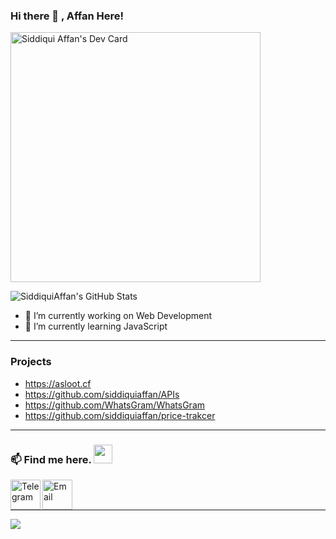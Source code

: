 ### Hi there 👋 , Affan Here!

<a href="https://app.daily.dev/siddiquiaffan"><img src="https://api.daily.dev/devcards/0aaadd3274c643878161d14a9e8313c0.png?r=1um" width="400" alt="Siddiqui Affan's Dev Card"/></a>

![SiddiquiAffan's GitHub Stats](https://github-readme-stats.vercel.app/api?username=siddiquiaffan&show_icons=true&theme=dracula&title_color=CDE545&count_private=true&icon_color=CDE545&hide=["issues"])

<p align="left"> </p>


- 🔭 I’m currently working on Web Development
- 🌱 I’m currently learning JavaScript

------------------------------------------  
### Projects  
* https://asloot.cf
* https://github.com/siddiquiaffan/APIs  
* https://github.com/WhatsGram/WhatsGram
* https://github.com/siddiquiaffan/price-trakcer
------------------------------------------  

### 📫 Find me here. <img src="https://media.giphy.com/media/WUlplcMpOCEmTGBtBW/giphy.gif" width="30"> 
<div style="display-flex">
<a href="https://t.me/AffanTheBest"> <img align="left" width="48px" src="https://github.com/siddiquiaffan/siddiquiaffan/blob/main/telegram.svg" title="Telegram"/></a>
<a href="mailto:siddiquiaffan201@gmail.com"> <img align="left" width="48px" src="https://img.icons8.com/nolan/64/email.png" title="Email"/> </a><br>
</div>&nbsp;
&nbsp;
&nbsp;

-------------------------------------------

<img style="align-center" src="https://github-readme-stats.lostgirljourney.vercel.app/api/top-langs/?username=siddiquiaffan&layout=compact&show_icons=true&theme=dracula&title_color=CDE545&count_private=true&icon_color=CDE545">
